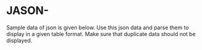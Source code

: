 # JASON-
Sample data of json is given below. Use this json data and parse them to display in a given table format. Make sure that duplicate data should not be displayed.
